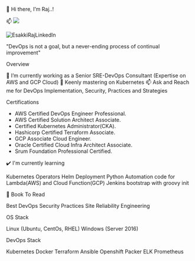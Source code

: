 

👋 Hi there, I’m Raj..!

📫 <img src="{https://img.shields.io/badge/LinkedIn-0077B5?style=for-the-badge&logo=linkedin&logoColor=white}" />

![EsakkiRajLinkedIn]({https://img.shields.io/badge/LinkedIn-0077B5?style=for-the-badge&logo=linkedin&logoColor=white})

"DevOps is not a goal, but a never-ending process of continual improvement"


Overview

🔭 I’m currently working as a Senior SRE-DevOps Consultant (Expertise on AWS and GCP Cloud)
🌱 Keenly mastering on Kubernetes
📫 Ask and Reach me for DevOps Implementation, Security, Practices and Strategies


Certifications

- AWS Certified DevOps Engineer Professional.
- AWS Certified Solution Architect Associate.
- Certified Kubernetes Administrator(CKA).
- Hashicorp Certified Terraform Associate.
- GCP Associate Cloud Engineer.
- Oracle Certified Cloud Infra Architect Associate.
- Srum Foundation Professional Certified.

✔️ I'm currently learning

Kubernetes Operators Helm Deployment
Python Automation code for Lambda(AWS) and Cloud Function(GCP)
Jenkins bootstrap with groovy init

📘 Book To Read

Best DevOps Security Practices
Site Reliability Engineering

OS Stack

Linux (Ubuntu, CentOs, RHEL)
Windows (Server 2016)

DevOps Stack

Kubernetes
Docker
Terraform
Ansible
Openshift
Packer
ELK
Prometheus

